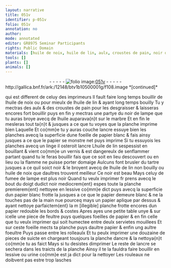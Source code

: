 ```yaml
---
layout: narrative
title: 051v
identifier: p-051v
folio: 051v
annotation: no
author:
mode: annotated
editor: GR8975 Seminar Participants
rights: Public Domain
materials: [huile de noix, huile de lin, aulx, croustes de pain, noir de lampe, huile, marbre, ancre, papier, tartre, fumee de lampe, noir, lessive, feultre, foeultre, urine]
tools: []
plants: []
animals: []
---
```


<div class="folio" align="center">- - - - - <a href="http://gallica.bnf.fr/ark:/12148/btv1b10500001g/f108.image" target="_blank"><img src="https://cu-mkp.github.io/2017-workshop-edition/assets/photo-icon.png" alt="folio image: " style="display:inline-block; margin-bottom:-3px;"/>051v</a> - - - - - </div> http://gallica.bnf.fr/ark:/12148/btv1b10500001g/f108.image  
*[continued]*
  
qui est different de celuy des imprimeurs Il fault faire long temps bouillir de l<span class="m">huile de noix</span> ou pour mieulx de l<span class="m">huile de lin</span> & ayant long temps bouilly Tu y mectras des <span class="m">aulx</span> & des <span class="m">croustes de pain</span> pour les desgraisser & laisseras encores fort bouillir puys en fin y mectras une partye du <span class="m">noir de lampe</span> que tu auras broye avecq de l<span class="m">huile</span> auparava{n}t sur le <span class="m">marbre</span> Et en fin le mesleras tout ta{n}t & jusques a ce que tu voyes que la planche imprime bien Laquelle Et co{mm}e tu y auras couche l<span class="m">ancre</span> essuye bien les planches avecq la superficie dune foeille de <span class="m">papier</span> blanc & fais ainsy jusques a ce que le <span class="m">papier</span> se monstre net puys imprime Si tu essuyois les planches avecq un linge il osteroit l<span class="m">ancre</span> L<span class="m">huile de lin</span> sespessist en bouillant & vient co{mm}e un vernis & est dangereulx de senflammer partant quand tu le feras bouillir fais que ce soit en lieu descouvert ou en lieu ou la flamme ne puisse porter domaige Aulcuns font brusler du <span class="m">tartre</span> jusques a ce quil soict noir & le broyent avecq de l<span class="m">huile de lin</span> non bouilly ou <span class="m">huile de noix</span> que daultres trouvent meilleur Ce noir est beau Mays celuy de <span class="m">fumee de lampe</span> est plus noir Quand tu veulx imprimer fr prens avecq le bout du doigt dudict <span class="m">noir</span> mediocrem{ent} espes toute la planche premierem{ent} nettoyee en <span class="m">lessive</span> co{mm}e dict puys avecq la superficie dun <span class="m">papier</span> blanc frotte la jusques a ce que le <span class="m">papier</span> demeure blanc & ne la touches pas de la main nue pourceq mays un <span class="m">papier</span> aplique par dessus & ayant nettoye parfaictem{ent} la m [illegible] planche frotte encores dun <span class="m">papier</span> redouble les bords & costes Apres ayes une petite table unye & sur icelle une piece de <span class="m">feultre</span> puys quelques foeilles de <span class="m">papier</span> & en fin celle que tu veulx imprimer qui soit humectee entre deulx servietes mouillees Et sur ceste foeille mects ta planche puys daultre <span class="m">papier</span> & enfin ung aultre <span class="m">foeultre</span> Puys passe entre les rolleaulx Et tu peulx imprimer une douzaine de pieces de suicte en chargeant tousjours la planche d<span class="m">ancre</span> & la nettoya{n}t co{mm}e tu as faict Mays si tu desistes dimprimer Le reste de l<span class="m">ancre</span> se sechera dans les traicts de la planche Ainsy il te la fauldra faire bouillir en <span class="m">lessive</span> ou <span class="m">urine</span> co{mm}e est ja dict pour la nettoyer Les rouleaux ne doibvent pas estre trop lasches
 